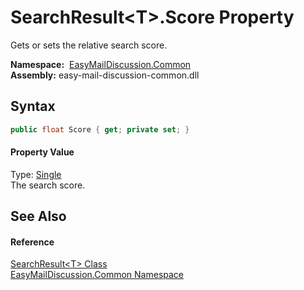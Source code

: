 SearchResult&lt;T>.Score Property
=================================
Gets or sets the relative search score.

  **Namespace:**  [EasyMailDiscussion.Common][1]  
  **Assembly:** easy-mail-discussion-common.dll

Syntax
------

```csharp
public float Score { get; private set; }
```

#### Property Value
Type: [Single][2]  
 The search score. 

See Also
--------

#### Reference
[SearchResult&lt;T> Class][3]  
[EasyMailDiscussion.Common Namespace][1]  

[1]: ../README.md
[2]: https://docs.microsoft.com/dotnet/api/system.single
[3]: README.md